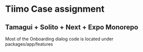 # Tiimo Case assignment

## Tamagui + Solito + Next + Expo Monorepo

Most of the Onboarding dialog code is located under packages/app/features
